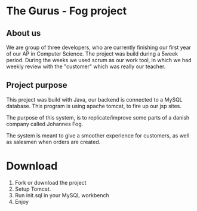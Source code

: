 # The Gurus - Fog project

## About us
We are group of three developers, who are currently finishing our first year of our AP in Computer Science. 
The project was build during a 5week period. 
During the weeks we used scrum as our work tool, in which we had weekly review with the "customer" which was really our teacher.


## Project purpose
This project was build with Java, our backend is connected to a MySQL database.
This program is using apache tomcat, to fire up our jsp sites.

The purpose of this system, is to replicate/improve some parts of a danish company called Johannes Fog.

The system is meant to give a smoother experience for customers, as well as salesmen when orders are created.

# Download

1. Fork or download the project
2. Setup Tomcat.
3. Run init.sql in your MySQL workbench
4. Enjoy

